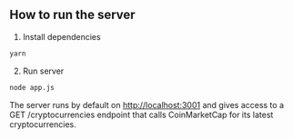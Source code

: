 ## How to run the server

1. Install dependencies

```bash
yarn
```

2. Run server

```bash
node app.js
```

The server runs by default on [http://localhost:3001](http://localhost:3001) and gives access to a GET /cryptocurrencies endpoint that calls CoinMarketCap for its latest cryptocurrencies.
